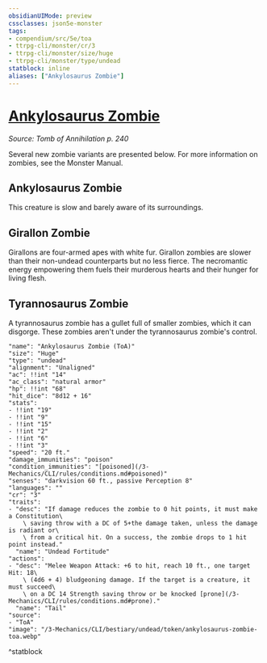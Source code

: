 ```yaml
---
obsidianUIMode: preview
cssclasses: json5e-monster
tags:
- compendium/src/5e/toa
- ttrpg-cli/monster/cr/3
- ttrpg-cli/monster/size/huge
- ttrpg-cli/monster/type/undead
statblock: inline
aliases: ["Ankylosaurus Zombie"]
---
```

# [Ankylosaurus Zombie](3-Mechanics\CLI\bestiary\undead/ankylosaurus-zombie-toa.md)
*Source: Tomb of Annihilation p. 240*  

Several new zombie variants are presented below. For more information on zombies, see the Monster Manual.

## Ankylosaurus Zombie

This creature is slow and barely aware of its surroundings.

## Girallon Zombie

Girallons are four-armed apes with white fur. Girallon zombies are slower than their non-undead counterparts but no less fierce. The necromantic energy empowering them fuels their murderous hearts and their hunger for living flesh.

## Tyrannosaurus Zombie

A tyrannosaurus zombie has a gullet full of smaller zombies, which it can disgorge. These zombies aren't under the tyrannosaurus zombie's control.

```statblock
"name": "Ankylosaurus Zombie (ToA)"
"size": "Huge"
"type": "undead"
"alignment": "Unaligned"
"ac": !!int "14"
"ac_class": "natural armor"
"hp": !!int "68"
"hit_dice": "8d12 + 16"
"stats":
- !!int "19"
- !!int "9"
- !!int "15"
- !!int "2"
- !!int "6"
- !!int "3"
"speed": "20 ft."
"damage_immunities": "poison"
"condition_immunities": "[poisoned](/3-Mechanics/CLI/rules/conditions.md#poisoned)"
"senses": "darkvision 60 ft., passive Perception 8"
"languages": ""
"cr": "3"
"traits":
- "desc": "If damage reduces the zombie to 0 hit points, it must make a Constitution\
    \ saving throw with a DC of 5+the damage taken, unless the damage is radiant or\
    \ from a critical hit. On a success, the zombie drops to 1 hit point instead."
  "name": "Undead Fortitude"
"actions":
- "desc": "Melee Weapon Attack: +6 to hit, reach 10 ft., one target Hit: 18\
    \ (4d6 + 4) bludgeoning damage. If the target is a creature, it must succeed\
    \ on a DC 14 Strength saving throw or be knocked [prone](/3-Mechanics/CLI/rules/conditions.md#prone)."
  "name": "Tail"
"source":
- "ToA"
"image": "/3-Mechanics/CLI/bestiary/undead/token/ankylosaurus-zombie-toa.webp"
```
^statblock